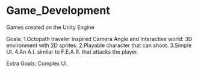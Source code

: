 # Game_Development
Games created on the Unity Engine

Goals:
1.Octopath traveler inspired Camera Angle and Interactive world: 3D environment with 2D sprites.
2.Playable character that can shoot.
3.Simple UI.
4.An A.I. similar to F.E.A.R. that attacks the player.

Extra Goals:
Complex UI.

